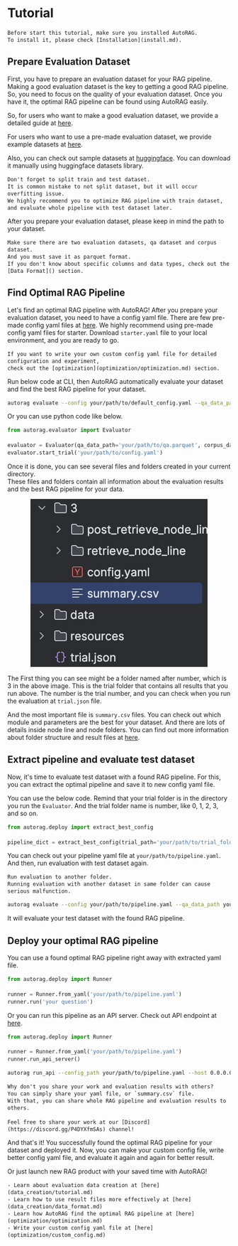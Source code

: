 # Tutorial

```{tip}
Before start this tutorial, make sure you installed AutoRAG.
To install it, please check [Installation](install.md).
```

## Prepare Evaluation Dataset

First, you have to prepare an evaluation dataset for your RAG pipeline.
Making a good evaluation dataset is the key to getting a good RAG pipeline.
So, you need to focus on the quality of your evaluation dataset. 
Once you have it, the optimal RAG pipeline can be found using AutoRAG easily.

So, for users who want to make a good evaluation dataset, 
we provide a detailed guide at [here](data_creation/tutorial.md).

For users who want to use a pre-made evaluation dataset,
we provide example datasets at [here](data_creation/data_format.md#samples).

Also, you can check out sample datasets at [huggingface](https://huggingface.co/collections/MarkrAI/autorag-evaluation-datasets-65c0ee87d673dcc686bd14b8).
You can download it manually using huggingface datasets library.

```{attention}
Don't forget to split train and test dataset.
It is common mistake to not split dataset, but it will occur overfitting issue.
We highly recommend you to optimize RAG pipeline with train dataset, and evaluate whole pipeline with test dataset later.
```

After you prepare your evaluation dataset, please keep in mind the path to your dataset.

```{admonition} Note: Dataset Format
Make sure there are two evaluation datasets, qa dataset and corpus dataset.
And you must save it as parquet format.
If you don't know about specific columns and data types, check out the [Data Format]() section. 
```

## Find Optimal RAG Pipeline

Let's find an optimal RAG pipeline with AutoRAG! 
After you prepare your evaluation dataset, you need to have a config yaml file.
There are few pre-made config yaml files at [here]().
We highly recommend using pre-made config yaml files for starter.
Download `starter.yaml` file to your local environment, and you are ready to go.

```{admonition} Write custom config yaml file
If you want to write your own custom config yaml file for detailed configuration and experiment,
check out the [optimization](optimization/optimization.md) section.
```

Run below code at CLI, then AutoRAG automatically evaluate your dataset and find the best RAG pipeline for your dataset.

```bash
autorag evaluate --config your/path/to/default_config.yaml --qa_data_path your/path/to/qa.parquet --corpus_data_path your/path/to/corpus.parquet
```

Or you can use python code like below.

```python
from autorag.evaluator import Evaluator

evaluator = Evaluator(qa_data_path='your/path/to/qa.parquet', corpus_data_path='your/path/to/corpus.parquet')
evaluator.start_trial('your/path/to/config.yaml')
```

Once it is done, you can see several files and folders created in your current directory.  
These files and folders contain all information about the evaluation results and the best RAG pipeline for your data.

<p align="center">
	<img src="./_static/project_folder_example.png" alt="Example of project folder structure">
</p>

The First thing you can see might be a folder named after number, which is 3 in the above image. 
This is the trial folder that contains all results that you run above.
The number is the trial number, and you can check when you run the evaluation at `trial.json` file.

And the most important file is `summary.csv` files. 
You can check out which module and parameters are the best for your dataset.
And there are lots of details inside node line and node folders.
You can find out more information about folder structure and result files at [here](structure.md).


## Extract pipeline and evaluate test dataset

Now, it's time to evaluate test dataset with a found RAG pipeline. For this, you can extract the optimal pipeline and save it to new config yaml file.

You can use the below code. 
Remind that your trial folder is in the directory you run the `Evaluator`. 
And the trial folder name is number, like 0, 1, 2, 3, and so on.

```python
from autorag.deploy import extract_best_config

pipeline_dict = extract_best_config(trial_path='your/path/to/trial_folder', output_path='your/path/to/pipeline.yaml')
```

You can check out your pipeline yaml file at `your/path/to/pipeline.yaml`.
And then, run evaluation with test dataset again.

```{caution}
Run evaluation to another folder.
Running evaluation with another dataset in same folder can cause serious malfunction. 
```

```bash
autorag evaluate --config your/path/to/pipeline.yaml --qa_data_path your/path/to/qa_test.parquet --corpus_data_path your/path/to/corpus_test.parquet
```

It will evaluate your test dataset with the found RAG pipeline.

## Deploy your optimal RAG pipeline

You can use a found optimal RAG pipeline right away with extracted yaml file.

```python
from autorag.deploy import Runner

runner = Runner.from_yaml('your/path/to/pipeline.yaml')
runner.run('your question')
```

Or you can run this pipeline as an API server.
Check out API endpoint at [here]().

```python
from autorag.deploy import Runner

runner = Runner.from_yaml('your/path/to/pipeline.yaml')
runner.run_api_server()
```

```bash
autorag run_api --config_path your/path/to/pipeline.yaml --host 0.0.0.0 --port 8000
```

```{hint}
Why don't you share your work and evaluation results with others?
You can simply share your yaml file, or `summary.csv` file.
With that, you can share whole RAG pipeline and evaluation results to others.

Feel free to share your work at our [Discord](https://discord.gg/P4DYXfmSAs) channel!
```


And that's it! 
You successfully found the optimal RAG pipeline for your dataset and deployed it.
Now, you can make your custom config file, write better config yaml file, 
and evaluate it again and again for better result.

Or just launch new RAG product with your saved time with AutoRAG!

```{admonition} Next Step
- Learn about evaluation data creation at [here](data_creation/tutorial.md)
- Learn how to use result files more effectively at [here](data_creation/data_format.md)
- Learn how AutoRAG find the optimal RAG pipeline at [here](optimization/optimization.md)
- Write your custom config yaml file at [here](optimization/custom_config.md)
```
